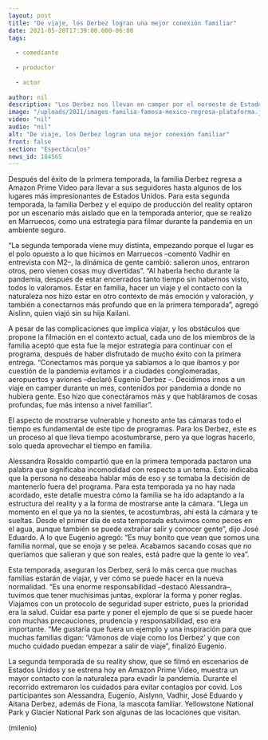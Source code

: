 ```yaml
---
layout: post
title: "De viaje, los Derbez logran una mejor conexión familiar"
date: 2021-05-20T17:39:00.000-06:00
tags:
  
  - comediante
  
  - productor
  
  - actor
  
author: nil
description: "Los Derbez nos llevan en camper por el noroeste de Estados Unidos, la segunda temporada de “De viaje con los Derbez” estrenará en Amazon Prime Video."
image: "/uploads/2021/images-familia-famosa-mexico-regresa-plataforma.jpg"
video: "nil"
audio: "nil"
alt: "De viaje, los Derbez logran una mejor conexión familiar"
front: false
section: "Espectáculos"
news_id: 184565
---
```


Después del éxito de la primera temporada, la familia Derbez regresa a Amazon Prime Video para llevar a sus seguidores hasta algunos de los lugares más impresionantes de Estados Unidos. Para esta segunda temporada, la familia Derbez y el equipo de producción del reality optaron por un escenario más aislado que en la temporada anterior, que se realizo en Marruecos, como una estrategia para filmar durante la pandemia en un ambiente seguro. 

“La segunda temporada viene muy distinta, empezando porque el lugar es el polo opuesto a lo que hicimos en Marruecos –comentó Vadhir en entrevista con M2–, la dinámica de gente cambió: salieron unos, entraron otros, pero vienen cosas muy divertidas”. “Al haberla hecho durante la pandemia, después de estar encerrados tanto tiempo sin habernos visto, todos lo valoramos. Estar en familia, hacer un viaje y el contacto con la naturaleza nos hizo estar en otro contexto de más emoción y valoración, y también a conectarnos más profundo que en la primera temporada”, agregó Aislinn, quien viajó sin su hija Kailani. 

A pesar de las complicaciones que implica viajar, y los obstáculos que propone la filmación en el contexto actual, cada uno de los miembros de la familia aceptó que esta fue la mejor estrategia para continuar con el programa, después de haber disfrutado de mucho éxito con la primera entrega. “Conectamos más porque ya sabíamos a lo que íbamos y por cuestión de la pandemia evitamos ir a ciudades conglomeradas, aeropuertos y aviones –declaró Eugenio Derbez –. Decidimos irnos a un viaje en camper durante un mes, contenidos por pandemia a donde no hubiera gente. Eso hizo que conectáramos más y que habláramos de cosas profundas, fue más intenso a nivel familiar”. 

El aspecto de mostrarse vulnerable y honesto ante las cámaras todo el tiempo es fundamental de este tipo de programas. Para los Derbez, este es un proceso al que lleva tiempo acostumbrarse, pero ya que logras hacerlo, solo queda aprovechar el tiempo en familia. 

Alessandra Rosaldo compartió que en la primera temporada pactaron una palabra que significaba incomodidad con respecto a un tema. Esto indicaba que la persona no deseaba hablar más de eso y se tomaba la decisión de mantenerlo fuera del programa. Para esta temporada ya no hay nada acordado, este detalle muestra cómo la familia se ha ido adaptando a la estructura del reality y a la forma de mostrarse ante la cámara. “Llega un momento en el que ya no la sientes, te acostumbras, ahí está la cámara y te sueltas. Desde el primer día de esta temporada estuvimos como peces en el agua, aunque también se puede extrañar salir y conocer gente”, dijo José Eduardo. A lo que Eugenio agregó: “Es muy bonito que vean que somos una familia normal, que se enoja y se pelea. Acabamos sacando cosas que no queríamos que salieran y que son reales, está padre que la gente lo vea”. 

Esta temporada, aseguran los Derbez, será lo más cerca que muchas familias estarán de viajar, y ver cómo se puede hacer en la nueva normalidad. “Es una enorme responsabilidad –destacó Alessandra–, tuvimos que tener muchísimas juntas, explorar la forma y poner reglas. Viajamos con un protocolo de seguridad super estricto, pues la prioridad era la salud. Cuidar esa parte y poner el ejemplo de que sí se puede hacer con muchas precauciones, prudencia y responsabilidad, eso era importante.  “Me gustaría que fuera un ejemplo y una inspiración para que muchas familias digan: ‘Vámonos de viaje como los Derbez’ y que con mucho cuidado puedan empezar a salir de viaje”, finalizó Eugenio.  

La segunda temporada de su reality show, que se filmó en escenarios de Estados Unidos y se estrena hoy en Amazon Prime Video, muestra un mayor contacto con la naturaleza para evadir la pandemia. Durante el recorrido extremaron los cuidados para evitar contagios por covid. 
Los participantes son Alessandra, Eugenio, Aislynn, Vadhir, José Eduardo y Aitana Derbez, además de Fiona, la mascota familiar. 
Yellowstone National Park y Glacier National Park son algunas de las locaciones que visitan. 

(milenio)